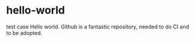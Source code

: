 
# hello-world
test case
Hello world. Github is a fantastic repository, needed to do CI and to be adopted.
